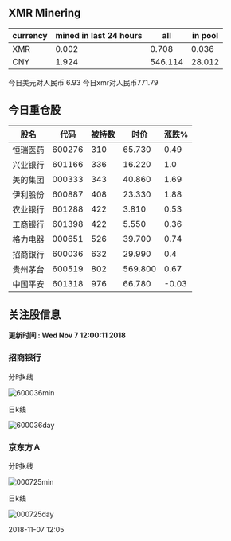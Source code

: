 ## XMR Minering

|currency|mined in last 24 hours|all|in pool|
|---|---|---|---|
|XMR|0.002|0.708|0.036|
|CNY|1.924|546.114|28.012|

今日美元对人民币 6.93	今日xmr对人民币771.79


## 今日重仓股 

|股名|代码|被持数|时价|涨跌%|
|---|---|---|---|---|
|恒瑞医药|600276|310|65.730|0.49|
|兴业银行|601166|336|16.220|1.0|
|美的集团|000333|343|40.860|1.69|
|伊利股份|600887|408|23.330|1.88|
|农业银行|601288|422|3.810|0.53|
|工商银行|601398|422|5.550|0.36|
|格力电器|000651|526|39.700|0.74|
|招商银行|600036|632|29.990|0.4|
|贵州茅台|600519|802|569.800|0.67|
|中国平安|601318|976|66.780|-0.03|

## 关注股信息
**更新时间 : Wed Nov  7 12:00:11 2018**
### 招商银行 
分时k线

![600036min](http://image.sinajs.cn/newchart/min/n/sh600036.gif)

日k线

![600036day](http://image.sinajs.cn/newchart/daily/n/sh600036.gif)

### 京东方Ａ 
分时k线

![000725min](http://image.sinajs.cn/newchart/min/n/sz000725.gif)

日k线

![000725day](http://image.sinajs.cn/newchart/daily/n/sz000725.gif)

2018-11-07 12:05